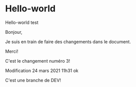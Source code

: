 # Hello-world
Hello-world test

Bonjour,

Je suis en train de faire des changements dans le document.

Merci!

C'est le changement numéro 3!

Modification 24 mars 2021 11h31 ok

C'est une branche de DEV!
